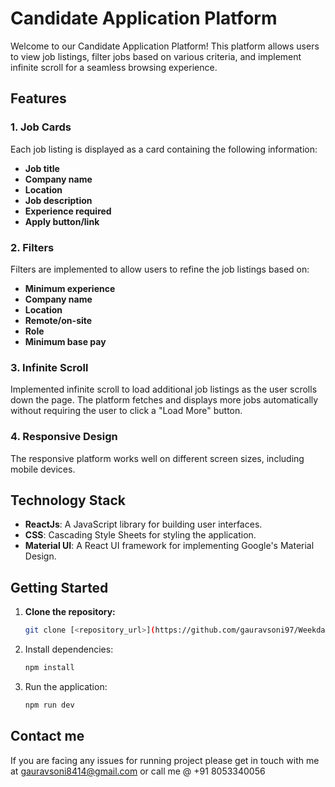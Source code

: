 # Candidate Application Platform

Welcome to our Candidate Application Platform! This platform allows users to view job listings, filter jobs based on various criteria, and implement infinite scroll for a seamless browsing experience.

## Features

### 1. Job Cards

Each job listing is displayed as a card containing the following information:
- **Job title**
- **Company name**
- **Location**
- **Job description** 
- **Experience required**
- **Apply button/link**

### 2. Filters

Filters are implemented to allow users to refine the job listings based on:
- **Minimum experience**
- **Company name**
- **Location**
- **Remote/on-site**
- **Role**
- **Minimum base pay**

### 3. Infinite Scroll

Implemented infinite scroll to load additional job listings as the user scrolls down the page. The platform fetches and displays more jobs automatically without requiring the user to click a "Load More" button.

### 4. Responsive Design

The responsive platform works well on different screen sizes, including mobile devices.

## Technology Stack

- **ReactJs**: A JavaScript library for building user interfaces.
- **CSS**: Cascading Style Sheets for styling the application.
- **Material UI**: A React UI framework for implementing Google's Material Design.

## Getting Started

1. **Clone the repository:**

   ```bash
   git clone [<repository_url>](https://github.com/gauravsoni97/WeekdayJobBoard.git)

2. Install dependencies:
    ```bash
   npm install

3. Run the application:
    ```bash
   npm run dev

## Contact me 
If you are facing any issues for running project please get in touch with me at gauravsoni8414@gmail.com or call me @ +91 8053340056
